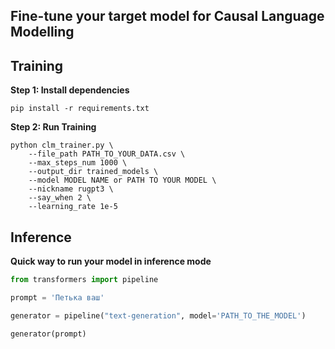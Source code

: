 ## Fine-tune your target model for Causal Language Modelling

## Training

**Step $1$: Install dependencies**

```
pip install -r requirements.txt
```

**Step $2$: Run Training**

``` shell
python clm_trainer.py \
    --file_path PATH_TO_YOUR_DATA.csv \
    --max_steps_num 1000 \
    --output_dir trained_models \
    --model MODEL NAME or PATH TO YOUR MODEL \
    --nickname rugpt3 \
    --say_when 2 \
    --learning_rate 1e-5
```
## Inference

**Quick way to run your model in inference mode**

``` python
from transformers import pipeline

prompt = 'Петька ваш'

generator = pipeline("text-generation", model='PATH_TO_THE_MODEL')

generator(prompt)
```
